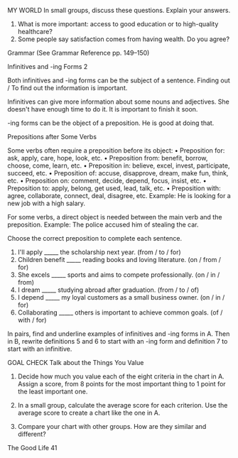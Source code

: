 MY WORLD
In small groups, discuss these questions. Explain your answers.
1. What is more important: access to good education or to high-quality healthcare?
2. Some people say satisfaction comes from having wealth. Do you agree?

Grammar (See Grammar Reference pp. 149–150)

Infinitives and -ing Forms 2

Both infinitives and -ing forms can be the subject of a sentence.
Finding out / To find out the information is important.

Infinitives can give more information about some nouns and adjectives.
She doesn't have enough time to do it. It is important to finish it soon.

-ing forms can be the object of a preposition.
He is good at doing that.

Prepositions after Some Verbs

Some verbs often require a preposition before its object:
• Preposition for: ask, apply, care, hope, look, etc.
• Preposition from: benefit, borrow, choose, come, learn, etc.
• Preposition in: believe, excel, invest, participate, succeed, etc.
• Preposition of: accuse, disapprove, dream, make fun, think, etc.
• Preposition on: comment, decide, depend, focus, insist, etc.
• Preposition to: apply, belong, get used, lead, talk, etc.
• Preposition with: agree, collaborate, connect, deal, disagree, etc.
Example: He is looking for a new job with a high salary.

For some verbs, a direct object is needed between the main verb and the preposition.
Example: The police accused him of stealing the car.

Choose the correct preposition to complete each sentence.
1. I'll apply _____ the scholarship next year. (from / to / for)
2. Children benefit _____ reading books and loving literature. (on / from / for)
3. She excels _____ sports and aims to compete professionally. (on / in / from)
4. I dream _____ studying abroad after graduation. (from / to / of)
5. I depend _____ my loyal customers as a small business owner. (on / in / for)
6. Collaborating _____ others is important to achieve common goals. (of / with / for)

In pairs, find and underline examples of infinitives and -ing forms in A. Then in B, rewrite definitions 5 and 6 to start with an -ing form and definition 7 to start with an infinitive.

GOAL CHECK Talk about the Things You Value
1. Decide how much you value each of the eight criteria in the chart in A. Assign a score, from 8 points for the most important thing to 1 point for the least important one.

2. In a small group, calculate the average score for each criterion. Use the average score to create a chart like the one in A.

3. Compare your chart with other groups. How are they similar and different?

The Good Life 41